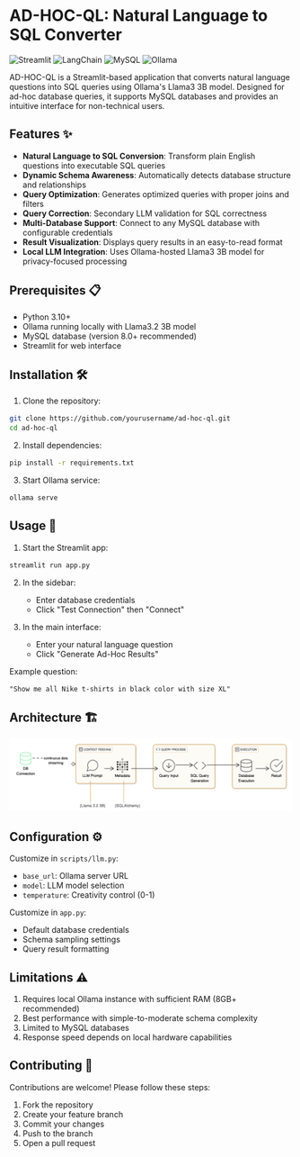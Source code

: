 # AD-HOC-QL: Natural Language to SQL Converter

![Streamlit](https://img.shields.io/badge/Streamlit-FF4B4B?style=for-the-badge&logo=Streamlit&logoColor=white)
![LangChain](https://img.shields.io/badge/LangChain-00ADD8?style=for-the-badge)
![MySQL](https://img.shields.io/badge/MySQL-4479A1?style=for-the-badge&logo=mysql&logoColor=white)
![Ollama](https://img.shields.io/badge/Ollama-7C3AED?style=for-the-badge)

AD-HOC-QL is a Streamlit-based application that converts natural language questions into SQL queries using Ollama's Llama3 3B model. Designed for ad-hoc database queries, it supports MySQL databases and provides an intuitive interface for non-technical users.

## Features ✨

- **Natural Language to SQL Conversion**: Transform plain English questions into executable SQL queries
- **Dynamic Schema Awareness**: Automatically detects database structure and relationships
- **Query Optimization**: Generates optimized queries with proper joins and filters
- **Query Correction**: Secondary LLM validation for SQL correctness
- **Multi-Database Support**: Connect to any MySQL database with configurable credentials
- **Result Visualization**: Displays query results in an easy-to-read format
- **Local LLM Integration**: Uses Ollama-hosted Llama3 3B model for privacy-focused processing

## Prerequisites 📋

- Python 3.10+
- Ollama running locally with Llama3.2 3B model
- MySQL database (version 8.0+ recommended)
- Streamlit for web interface

## Installation 🛠️

1. Clone the repository:

```bash
git clone https://github.com/yourusername/ad-hoc-ql.git
cd ad-hoc-ql
```

2. Install dependencies:

```bash
pip install -r requirements.txt
```

3. Start Ollama service:

```bash
ollama serve
```

## Usage 🚀

1. Start the Streamlit app:

```bash
streamlit run app.py
```

2. In the sidebar:
   - Enter database credentials
   - Click "Test Connection" then "Connect"

3. In the main interface:
   - Enter your natural language question
   - Click "Generate Ad-Hoc Results"

Example question:

```text
"Show me all Nike t-shirts in black color with size XL"
```

## Architecture 🏗️

![Architecture Diagram](./arch.png)



## Configuration ⚙️

Customize in `scripts/llm.py`:
- `base_url`: Ollama server URL
- `model`: LLM model selection
- `temperature`: Creativity control (0-1)

Customize in `app.py`:
- Default database credentials
- Schema sampling settings
- Query result formatting

## Limitations ⚠️

1. Requires local Ollama instance with sufficient RAM (8GB+ recommended)
2. Best performance with simple-to-moderate schema complexity
3. Limited to MySQL databases
4. Response speed depends on local hardware capabilities

## Contributing 🤝

Contributions are welcome! Please follow these steps:
1. Fork the repository
2. Create your feature branch
3. Commit your changes
4. Push to the branch
5. Open a pull request



